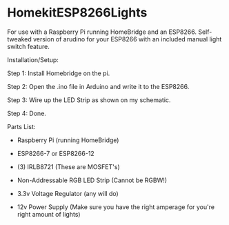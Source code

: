 # HomekitESP8266Lights
For use with a Raspberry Pi running HomeBridge and an ESP8266. Self-tweaked version of arudino for your ESP8266 with an included manual light switch feature.

Installation/Setup:

Step 1: Install Homebridge on the pi.

Step 2: Open the .ino file in Arduino and write it to the ESP8266.

Step 3: Wire up the LED Strip as shown on my schematic.

Step 4: Done.

Parts List:

- Raspberry Pi (running HomeBridge)

- ESP8266-7 or ESP8266-12

- (3) IRLB8721 (These are MOSFET's)

- Non-Addressable RGB LED Strip (Cannot be RGBW!)

- 3.3v Voltage Regulator (any will do)

- 12v Power Supply (Make sure you have the right amperage for you're right amount of lights)

